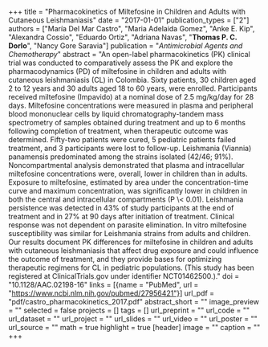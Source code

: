 +++
title = "Pharmacokinetics of Miltefosine in Children and Adults with Cutaneous Leishmaniasis"
date = "2017-01-01"
publication_types = ["2"]
authors = ["Mar&iacute;a Del Mar Castro", "Maria Adelaida Gomez", "Anke E. Kip", "Alexandra Cossio", "Eduardo Ortiz", "Adriana Navas", "**Thomas P. C. Dorlo**", "Nancy Gore Saravia"]
publication = "_Antimicrobial Agents and Chemotherapy_"
abstract = "An open-label pharmacokinetics (PK) clinical trial was conducted to comparatively assess the PK and explore the pharmacodynamics (PD) of miltefosine in children and adults with cutaneous leishmaniasis (CL) in Colombia. Sixty patients, 30 children aged 2 to 12 years and 30 adults aged 18 to 60 years, were enrolled. Participants received miltefosine (Impavido) at a nominal dose of 2.5 mg/kg/day for 28 days. Miltefosine concentrations were measured in plasma and peripheral blood mononuclear cells by liquid chromatography-tandem mass spectrometry of samples obtained during treatment and up to 6 months following completion of treatment, when therapeutic outcome was determined. Fifty-two patients were cured, 5 pediatric patients failed treatment, and 3 participants were lost to follow-up. Leishmania (Viannia) panamensis predominated among the strains isolated (42/46; 91%). Noncompartmental analysis demonstrated that plasma and intracellular miltefosine concentrations were, overall, lower in children than in adults. Exposure to miltefosine, estimated by area under the concentration-time curve and maximum concentration, was significantly lower in children in both the central and intracellular compartments (P \\< 0.01). Leishmania persistence was detected in 43% of study participants at the end of treatment and in 27% at 90 days after initiation of treatment. Clinical response was not dependent on parasite elimination. In vitro miltefosine susceptibility was similar for Leishmania strains from adults and children. Our results document PK differences for miltefosine in children and adults with cutaneous leishmaniasis that affect drug exposure and could influence the outcome of treatment, and they provide bases for optimizing therapeutic regimens for CL in pediatric populations. (This study has been registered at ClinicalTrials.gov under identifier NCT01462500.)."
doi = "10.1128/AAC.02198-16"
links = [{name = "PubMed", url = "https://www.ncbi.nlm.nih.gov/pubmed/27956421"}]
url_pdf = "pdf/castro_pharmacokinetics_2017.pdf"
abstract_short = ""
image_preview = ""
selected = false
projects = []
tags = []
url_preprint = ""
url_code = ""
url_dataset = ""
url_project = ""
url_slides = ""
url_video = ""
url_poster = ""
url_source = ""
math = true
highlight = true
[header]
image = ""
caption = ""
+++
